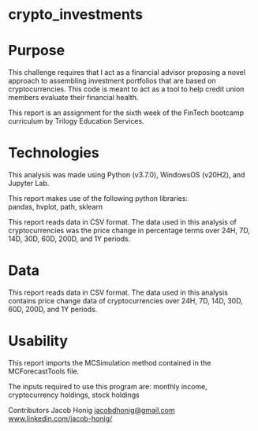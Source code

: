 # crypto_investments

# Purpose
This challenge requires that I act as a financial advisor proposing a novel approach to assembling investment portfolios that are based on cryptocurrencies. This code is meant to act as a tool to help credit union members evaluate their financial health.

This report is an assignment for the sixth week of the FinTech bootcamp curriculum by Trilogy Education Services.

# Technologies
This analysis was made using Python (v3.7.0), WindowsOS (v20H2), and Jupyter Lab.

This report makes use of the following python libraries: <br/>
pandas, hvplot, path, sklearn

This report reads data in CSV format. The data used in this analysis of cryptocurrencies was the price change in percentage terms over 24H, 7D, 14D, 30D, 60D, 200D, and 1Y periods.  

# Data
This report reads data in CSV format. The data used in this analysis contains price change data of cryptocurrencies over 24H, 7D, 14D, 30D, 60D, 200D, and 1Y periods.  

# Usability
This report imports the MCSimulation method contained in the MCForecastTools file.

The inputs required to use this program are: monthly income, cryptocurrency holdings, stock holdings

Contributors
Jacob Honig jacobdhonig@gmail.com www.linkedin.com/jacob-honig/

